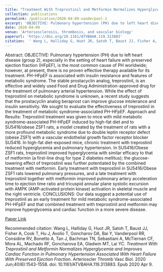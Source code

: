 ```yaml
--- 
title: "Treatment With Treprostinil and Metformin Normalizes Hyperglycemia and Improves Cardiac Function in Pulmonary Hypertension Associated With Heart Failure With Preserved Ejection Fraction." 
collection: publications 
permalink: /publication/2020-04-09-vanderpool-2 
excerpt: 'OBJECTIVE: Pulmonary hypertension (PH) due to left heart disease (group 2), especially in the setting of heart failure with preserved ejection fraction (HFpEF), is the most common cause of PH worldwide; however, at present, there is no proven effective therapy available for its treatment. PH-HFpEF [...]' 
date: 2020-04-09 
venue: 'Arteriosclerosis, thrombosis, and vascular biology' 
paperurl: 'https://doi.org/10.1161/ATVBAHA.119.313883' 
citation:  ' Wang L, Halliday G, Huot JR, Satoh T, Baust JJ, Fisher A, Cook T, Hu J, Avolio T, Goncharov DA, Bai Y, Vanderpool RR, Considine RV, Bonetto A, Tan J, Bachman TN, Sebastiani A, McTiernan CF, Mora AL, Machado RF, Goncharova EA, Gladwin MT, Lai YC. <i>Treatment With Treprostinil and Metformin Normalizes Hyperglycemia and Improves Cardiac Function in Pulmonary Hypertension Associated With Heart Failure With Preserved Ejection Fraction.</i> Arterioscler Thromb Vasc Biol. 2020 Jun;40(6):1543-1558. doi: 10.1161/ATVBAHA.119.313883. Epub 2020 Apr 9.' 
--- 
```

Abstract:  OBJECTIVE: Pulmonary hypertension (PH) due to left heart disease (group 2), especially in the setting of heart failure with preserved ejection fraction (HFpEF), is the most common cause of PH worldwide; however, at present, there is no proven effective therapy available for its treatment. PH-HFpEF is associated with insulin resistance and features of metabolic syndrome. The stable prostacyclin analog, treprostinil, is an effective and widely used Food and Drug Administration-approved drug for the treatment of pulmonary arterial hypertension. While the effect of treprostinil on metabolic syndrome is unknown, a recent study suggests that the prostacyclin analog beraprost can improve glucose intolerance and insulin sensitivity. We sought to evaluate the effectiveness of treprostinil in the treatment of metabolic syndrome-associated PH-HFpEF. Approach and Results: Treprostinil treatment was given to mice with mild metabolic syndrome-associated PH-HFpEF induced by high-fat diet and to SU5416/obese ZSF1 rats, a model created by the treatment of rats with a more profound metabolic syndrome due to double leptin receptor defect (obese ZSF1) with a vascular endothelial growth factor receptor blocker SU5416. In high-fat diet-exposed mice, chronic treatment with treprostinil reduced hyperglycemia and pulmonary hypertension. In SU5416/Obese ZSF1 rats, treprostinil improved hyperglycemia with similar efficacy to that of metformin (a first-line drug for type 2 diabetes mellitus); the glucose-lowering effect of treprostinil was further potentiated by the combined treatment with metformin. Early treatment with treprostinil in SU5416/Obese ZSF1 rats lowered pulmonary pressures, and a late treatment with treprostinil together with metformin improved pulmonary artery acceleration time to ejection time ratio and tricuspid annular plane systolic excursion with AMPK (AMP-activated protein kinase) activation in skeletal muscle and the right ventricle. CONCLUSIONS: Our data suggest a potential use of treprostinil as an early treatment for mild metabolic syndrome-associated PH-HFpEF and that combined treatment with treprostinil and metformin may improve hyperglycemia and cardiac function in a more severe disease.  
 
[Paper Link](https://doi.org/10.1161/ATVBAHA.119.313883) 
 
Recommended citation:  Wang L, Halliday G, Huot JR, Satoh T, Baust JJ, Fisher A, Cook T, Hu J, Avolio T, Goncharov DA, Bai Y, Vanderpool RR, Considine RV, Bonetto A, Tan J, Bachman TN, Sebastiani A, McTiernan CF, Mora AL, Machado RF, Goncharova EA, Gladwin MT, Lai YC. <i>Treatment With Treprostinil and Metformin Normalizes Hyperglycemia and Improves Cardiac Function in Pulmonary Hypertension Associated With Heart Failure With Preserved Ejection Fraction.</i> Arterioscler Thromb Vasc Biol. 2020 Jun;40(6):1543-1558. doi: 10.1161/ATVBAHA.119.313883. Epub 2020 Apr 9. 
